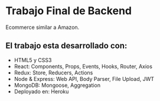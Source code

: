 # Trabajo Final de Backend

Ecommerce similar a Amazon.

## El trabajo esta desarrollado con:

- HTML5 y CSS3
- React: Components, Props, Events, Hooks, Router, Axios
- Redux: Store, Reducers, Actions
- Node & Express: Web API, Body Parser, File Upload, JWT
- MongoDB: Mongoose, Aggregation
- Deployado en: Heroku


